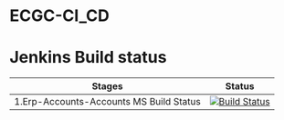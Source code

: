 # ECGC-CI_CD
# Jenkins Build status
| Stages        | Status |
| ------------- |:-----------:| 
|1.Erp-Accounts-Accounts MS Build Status| [![Build Status](http://10.212.0.92:8080/buildStatus/icon?job=erp-accounts-accounts-be)](http://10.212.0.92:8080/job/erp-accounts-accounts-be/)||

